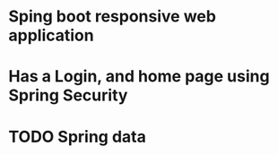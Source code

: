 # Sping boot responsive web application
# Has a Login, and home page using Spring Security
# TODO Spring data
